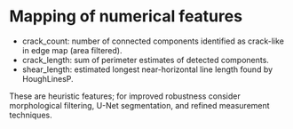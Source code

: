 # Mapping of numerical features

- crack_count: number of connected components identified as crack-like in edge map (area filtered).
- crack_length: sum of perimeter estimates of detected components.
- shear_length: estimated longest near-horizontal line length found by HoughLinesP.

These are heuristic features; for improved robustness consider morphological filtering, U-Net segmentation, and refined measurement techniques.
